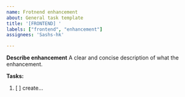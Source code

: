 ```yaml
---
name: Frotnend enhancement
about: General task template
title: '[FRONTEND] '
labels: ["frontend", "enhancement"]
assignees: 'Sashs-hk'

---
```


**Describe enhancement**
A clear and concise description of what the enhancement.

**Tasks:**

1. [ ] create...
